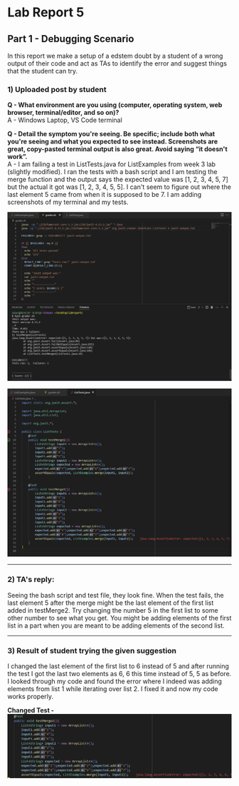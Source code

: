 # Lab Report 5 

## Part 1 - Debugging Scenario

In this report we make a setup of a edstem doubt by a student of a wrong output of their code and act as TAs to identify the error and suggest things that the student can try.

### 1) Uploaded post by student 

**Q - What environment are you using (computer, operating system, web browser, terminal/editor, and so on)?** \
A - Windows Laptop, VS Code terminal

**Q - Detail the symptom you're seeing. Be specific; include both what you're seeing and what you expected to see instead. Screenshots are great, copy-pasted terminal output is also great. Avoid saying “it doesn't work”.** \
A - I am failing a test in ListTests.java for ListExamples from week 3 lab (slightly modified). I ran the tests with a bash script and I am testing the merge function and the output says the expected value was [1, 2, 3, 4, 5, 7] but the actual it got was [1, 2, 3, 4, 5, 5]. I can't seem to figure out where the last element 5 came from when it is supposed to be 7. I am adding screenshots of my terminal and my tests.

![image](bashnterminal.png)

![image](testerfile.png)

***

### 2) TA's reply:

Seeing the bash script and test file, they look fine. When the test fails, the last element 5 after the merge might be the last element of the first list added in testMerge2. Try changing the number 5 in the first list to some other number to see what you get. You might be adding elements of the first list in a part when you are meant to be adding elements of the second list.

***

### 3) Result of student trying the given suggestion

I changed the last element of the first list to 6 instead of 5 and after running the test I got the last two elements as 6, 6 this time instead of 5, 5 as before. I looked through my code and found the error where I indeed was adding elements from list 1 while iterating over list 2. I fixed it and now my code works properly.

**Changed Test -**
![image](errordiff.png)
